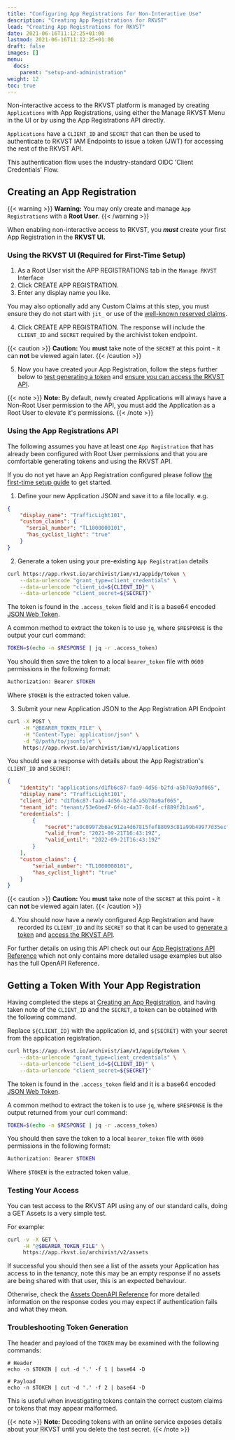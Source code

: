 ```yaml
---
title: "Configuring App Registrations for Non-Interactive Use"
description: "Creating App Registrations for RKVST"
lead: "Creating App Registrations for RKVST"
date: 2021-06-16T11:12:25+01:00
lastmod: 2021-06-16T11:12:25+01:00
draft: false
images: []
menu: 
  docs:
    parent: "setup-and-administration"
weight: 12
toc: true
---
```


Non-interactive access to the RKVST platform is managed by creating `Applications` with App Registrations, using either the Manage RKVST Menu in the UI or by using the App Registrations API directly.

`Applications` have a `CLIENT_ID` and `SECRET` that can then be used to authenticate to RKVST IAM Endpoints to issue a token (JWT) for accessing the rest of the RKVST API.

This authentication flow uses the industry-standard OIDC 'Client Credentials' Flow. 

## Creating an App Registration

{{< warning >}}
**Warning:** You may only create and manage `App Registrations` with a **Root User**.
{{< /warning >}}

When enabling non-interactive access to RKVST, you ***must*** create your first App Registration in the **RKVST UI.**

### Using the RKVST UI (Required for First-Time Setup)

1. As a Root User visit the APP REGISTRATIONS tab in the `Manage RKVST` Interface
2. Click CREATE APP REGISTRATION.
3. Enter any display name you like.

 You may also optionally add any Custom Claims at this step, you must ensure they do not start with `jit_` or use of the [well-known reserved claims](https://auth0.com/docs/security/tokens/json-web-tokens/json-web-token-claims#reserved-claims).

4. Click CREATE APP REGISTRATION. The response will include the `CLIENT_ID` and `SECRET` required by the archivist token endpoint.

{{< caution >}}
**Caution:** You **must** take note of the `SECRET` at this point - it can **not** be viewed again later.
{{< /caution >}}

5. Now you have created your App Registration, follow the steps further below to [test generating a token](./#getting-a-token-with-your-app-registration) and [ensure you can access the RKVST API](./#testing-your-access).

{{< note >}}
**Note:** By default, newly created Applications will always have a Non-Root User permission to the API, you must add the Application as a Root User to elevate it's permissions.
{{< /note >}}

### Using the App Registrations API

The following assumes you have at least one `App Registration` that has already been configured with Root User permissions and that you are comfortable generating tokens and using the RKVST API.

If you do not yet have an App Registration configured please follow [the first-time setup guide](./#using-the-rkvst-ui-(required-for-first-time-setup)) to get started.

1. Define your new Application JSON and save it to a file locally. e.g.

```json
{
    "display_name": "TrafficLight101",
    "custom_claims": {
      "serial_number": "TL1000000101",
      "has_cyclist_light": "true"
    }
}
```

2. Generate a token using your pre-existing `App Registration` details

```bash
curl https://app.rkvst.io/archivist/iam/v1/appidp/token \
    --data-urlencode "grant_type=client_credentials" \
    --data-urlencode "client_id=${CLIENT_ID}" \
    --data-urlencode "client_secret=${SECRET}"
```

The token is found in the `.access_token` field and it is a base64 encoded [JSON Web Token](https://jwt.io/introduction/).

A common method to extract the token is to use `jq`, where `$RESPONSE` is the output your curl command:

```bash
TOKEN=$(echo -n $RESPONSE | jq -r .access_token)
```

You should then save the token to a local `bearer_token` file with `0600` permissions in the following format:

```bash
Authorization: Bearer $TOKEN
```

Where `$TOKEN` is the extracted token value.

3. Submit your new Application JSON to the App Registration API Endpoint 

```bash
curl -X POST \
     -H "@BEARER_TOKEN_FILE" \
     -H "Content-Type: application/json" \
     -d "@/path/to/jsonfile" \
     https://app.rkvst.io/archivist/iam/v1/applications
```

You should see a response with details about the App Registration's `CLIENT_ID` and `SECRET`:

```json
{
    "identity": "applications/d1fb6c87-faa9-4d56-b2fd-a5b70a9af065",
    "display_name": "TrafficLight101",
    "client_id": "d1fb6c87-faa9-4d56-b2fd-a5b70a9af065",
    "tenant_id": "tenant/53e6bed7-6f4c-4a37-8c4f-cf889f2b1aa6",
    "credentials": [
        {
            "secret":"a0c09972b6ac912a4d67815fef88093c81a99b49977d35ecf6d162631aa29173",
            "valid_from": "2021-09-21T16:43:19Z",
            "valid_until": "2022-09-21T16:43:19Z"
        }
    ],
    "custom_claims": {
        "serial_number": "TL1000000101",
        "has_cyclist_light": "true"
    }
}
```

{{< caution >}}
**Caution:** You **must** take note of the `SECRET` at this point - it can **not** be viewed again later.
{{< /caution >}}

4. You should now have a newly configured App Registration and have recorded its `CLIENT_ID` and its `SECRET` so that it can be used to [generate a token](./#getting-a-token-with-your-app-registration) and [access the RKVST API](./#testing-your-access).

For further details on using this API check out our [App Registrations API Reference](../../api-reference/app-registrations-api) which not only contains more detailed usage examples but also has the full OpenAPI Reference.

## Getting a Token With Your App Registration

Having completed the steps at [Creating an App Registration](./#creating-an-app-registration), and having taken note of the `CLIENT_ID` and the `SECRET`, a token can be obtained with the following command.

Replace `${CLIENT_ID}` with the application id, and `${SECRET}` with your secret from the application registration.

```bash
curl https://app.rkvst.io/archivist/iam/v1/appidp/token \
    --data-urlencode "grant_type=client_credentials" \
    --data-urlencode "client_id=${CLIENT_ID}" \
    --data-urlencode "client_secret=${SECRET}"
```

The token is found in the `.access_token` field and it is a base64 encoded [JSON Web Token](https://jwt.io/introduction/).

A common method to extract the token is to use `jq`, where `$RESPONSE` is the output returned from your curl command:

```bash
TOKEN=$(echo -n $RESPONSE | jq -r .access_token)
```

You should then save the token to a local `bearer_token` file with `0600` permissions in the following format:

```bash
Authorization: Bearer $TOKEN
```

Where `$TOKEN` is the extracted token value.

### Testing Your Access

You can test access to the RKVST API using any of our standard calls, doing a GET Assets is a very simple test.

For example:

```bash
curl -v -X GET \
     -H "@$BEARER_TOKEN_FILE" \
     https://app.rkvst.io/archivist/v2/assets
```

If successful you should then see a list of the assets your Application has access to in the tenancy, note this may be an empty response if no assets are being shared with that user, this is an expected behaviour.

Otherwise, check the [Assets OpenAPI Reference](../../api-reference/assets-api/#assets-openapi-reference) for more detailed information on the response codes you may expect if authentication fails and what they mean.

### Troubleshooting Token Generation

The header and payload of the `TOKEN` may be examined with the following commands:

```shell
# Header
echo -n $TOKEN | cut -d '.' -f 1 | base64 -D

# Payload
echo -n $TOKEN | cut -d '.' -f 2 | base64 -D
```

This is useful when investigating tokens contain the correct custom claims or tokens that may appear malformed.

{{< note >}}
**Note:** Decoding tokens with an online service exposes details about your RKVST until you delete the test secret.
{{< /note >}}